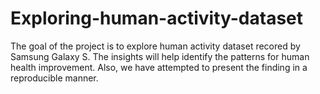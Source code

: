 # Exploring-human-activity-dataset

The goal of the project is to explore human activity dataset recored by Samsung Galaxy S. The insights will help identify the patterns for human health improvement. Also, we have attempted to present the finding in a reproducible manner.

